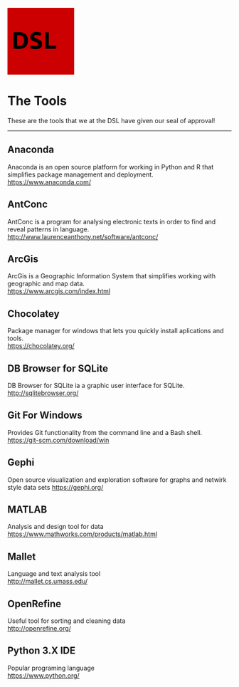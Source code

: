 ![DSL Logo](dsl_logo.png)

# The Tools  
These are the tools that we at the DSL have given our seal of approval!  

-----

## Anaconda  
Anaconda is an open source platform for working in Python and R that simplifies package management and deployment.  
https://www.anaconda.com/  
  
## AntConc  
AntConc is a program for analysing electronic texts in order to find and reveal patterns in language.  
http://www.laurenceanthony.net/software/antconc/  
  
## ArcGis  
ArcGis is a Geographic Information System that simplifies working with geographic and map data.  
https://www.arcgis.com/index.html  
  
## Chocolatey  
Package manager for windows that lets you quickly install aplications and tools.  
https://chocolatey.org/  
  
## DB Browser for SQLite  
DB Browser for SQLite ia a graphic user interface for SQLite.  
http://sqlitebrowser.org/  
  
## Git For Windows  
Provides Git functionality from the command line and a Bash shell.  
https://git-scm.com/download/win  
  
## Gephi  
Open source visualization and exploration software for graphs and netwirk style data sets
https://gephi.org/  
  
## MATLAB  
Analysis and design tool for data  
https://www.mathworks.com/products/matlab.html  
  
## Mallet  
Language and text analysis tool  
http://mallet.cs.umass.edu/  
  
## OpenRefine  
Useful tool for sorting and cleaning data  
http://openrefine.org/  
  
## Python 3.X  IDE  
Popular programing language  
https://www.python.org/  
  
## 

